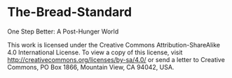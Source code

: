 # The-Bread-Standard
One Step Better: A Post-Hunger World

This work is licensed under the Creative Commons Attribution-ShareAlike 4.0 International License.
To view a copy of this license, visit http://creativecommons.org/licenses/by-sa/4.0/ or
send a letter to Creative Commons, PO Box 1866, Mountain View, CA 94042, USA.

